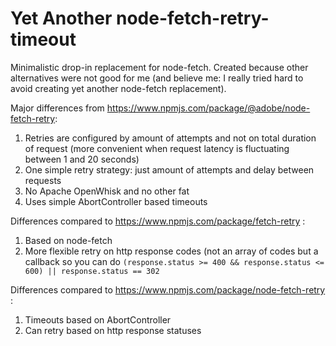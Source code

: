 # Yet Another node-fetch-retry-timeout

Minimalistic drop-in replacement for node-fetch. Created because other alternatives were not good for me (and believe me: I really tried hard to avoid creating yet another node-fetch replacement).

Major differences from https://www.npmjs.com/package/@adobe/node-fetch-retry:
1. Retries are configured by amount of attempts and not on total duration of request (more convenient when request latency is fluctuating between 1 and 20 seconds)
2. One simple retry strategy: just amount of attempts and delay between requests
3. No Apache OpenWhisk and no other fat
4. Uses simple AbortController based timeouts

Differences compared to https://www.npmjs.com/package/fetch-retry :
1. Based on node-fetch
2. More flexible retry on http response codes (not an array of codes but a callback so you can do `(response.status >= 400 && response.status <= 600) || response.status == 302`

Differences compared to https://www.npmjs.com/package/node-fetch-retry :
1. Timeouts based on AbortController
1. Can retry based on http response statuses
